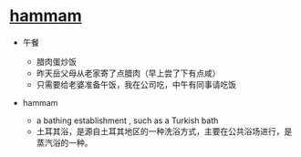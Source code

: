 # [hammam](https://github.com/jiemaoli/gitblog/issues/5)

- 午餐 
   - 腊肉蛋炒饭
   - 昨天岳父母从老家寄了点腊肉（早上尝了下有点咸）
   - 只需要给老婆准备午饭，我在公司吃，中午有同事请吃饭

- hammam
   - a bathing establishment , such as a Turkish bath
   - 土耳其浴，是源自土耳其地区的一种洗浴方式，主要在公共浴场进行，是蒸汽浴的一种。